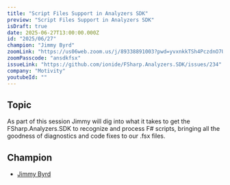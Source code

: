 ```yaml
---
title: "Script Files Support in Analyzers SDK"
preview: "Script Files Support in Analyzers SDK"
isDraft: true
date: 2025-06-27T13:00:00.000Z
id: "2025/06/27"
champion: "Jimmy Byrd"
zoomLink: "https://us06web.zoom.us/j/89338891003?pwd=yvxnkkTSh4PczdnO7UpfELkqSowZCp.1"
zoomPasscode: "ansdkfsx"
issueLink: "https://github.com/ionide/FSharp.Analyzers.SDK/issues/234"
company: "Motivity"
youtubeId: ""
---
```


## Topic

As part of this session Jimmy will dig into what it takes to get the FSharp.Analyzers.SDK to recognize and process F# scripts, bringing all the goodness of diagnostics and code fixes to our .fsx files.

## Champion

- [Jimmy Byrd](https://github.com/TheAngryByrd)
